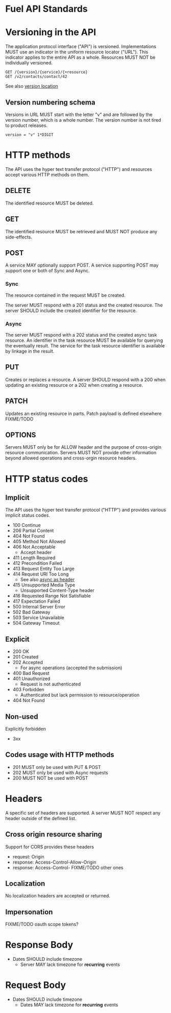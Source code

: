 # Fuel API Standards

# Versioning in the API

The application protocol interface ("API") is versioned. Implementations MUST use an indicator in the uniform resource locator ("URL"). This indicator applies to the entire API as a whole. Resources MUST NOT be individually versioned.

	GET /{version}/{service}/{+resource}
    GET /v2/contacts/contact/42

See also [version location](jusification/versionlocation.md)

## Version numbering schema

Versions in URL MUST start with the letter "v" and are followed by the version number, which is a whole number. The version number is not tired to product releases.

    version = "v" 1*DIGIT

# HTTP methods

The API uses the hyper text transfer protocol ("HTTP") and resources accept various HTTP methods on them.

## DELETE

The identified resource MUST be deleted.

## GET

The identified resource MUST be retrieved and MUST NOT produce any side-effects.

## POST
A service MAY optionally support POST. A service supporting POST may support one or both of Sync and Async.

### Sync 
The resource contained in the request MUST be created.

The server MUST respond with a 201 status and the created resource. The server SHOULD include the created identifier for the resource.

### Async 
The server MUST respond with a 202 status and the created async task resource. An identifier in the task resource MUST be available for querying the eventually result. The service for the task resource identifier is available by linkage in the result.

## PUT
Creates or replaces a resource. A server SHOULD respond with a 200 when updating an existing resource or a 202 when creating a resource.

## PATCH
Updates an existing resource in parts. Patch payload is defined elsewhere FIXME/TODO 

## OPTIONS
Servers MUST only be for ALLOW header and the purpose of cross-origin resource communication. Servers MUST NOT provide other information beyond allowed operations and cross-orgin resource headers.

# HTTP status codes

## Implicit

The API uses the hyper text transfer protocol ("HTTP") and provides various implicit status codes.

* 100 Continue
* 206 Partial Content
* 404 Not Found
* 405 Method Not Allowed
* 406 Not Acceptable
	* Accept header
* 411 Length Required
* 412 Precondition Failed
* 413 Request Entity Too Large
* 414 Request URI Too Long
    * See also [async as header](justification/asyncAsHeader.md)
* 415 Unsupported Media Type
	* Unsupported Content-Type header
* 416 Requested Range Not Satisfiable
* 417 Expectation Failed
* 500 Internal Server Error
* 502 Bad Gateway
* 503 Service Unavailable
* 504 Gateway Timeout

## Explicit

* 200 OK
* 201 Created
* 202 Accepted
	* For async operations (accepted the submission)
* 400 Bad Request
* 401 Unauthorized
	* Request is not authenticated
* 403 Forbidden
	* Authenticated but lack permission to resource/operation
* 404 Not Found

## Non-used
Explicitly forbidden 
* 3xx

## Codes usage with HTTP methods
* 201 MUST only be used with PUT & POST
* 202 MUST only be used with Async requests
* 200 MUST NOT be used with POST

# Headers
A specific set of headers are supported. A server MUST NOT respect any header outside of the defined list.

## Cross origin resource sharing
Support for CORS provides these headers
* request: Origin
* response: Access-Control-Allow-Origin
* response: Access-Control- FIXME/TODO other ones

## Localization
No localization headers are accepted or returned.

## Impersonation
FIXME/TODO oauth scope tokens?


# Response Body
* Dates SHOULD include timezone
	* Server MAY lack timezone for **recurring** events 

# Request Body
* Dates SHOULD include timezone
	* Dates MAY lack timezone for **recurring** events 

